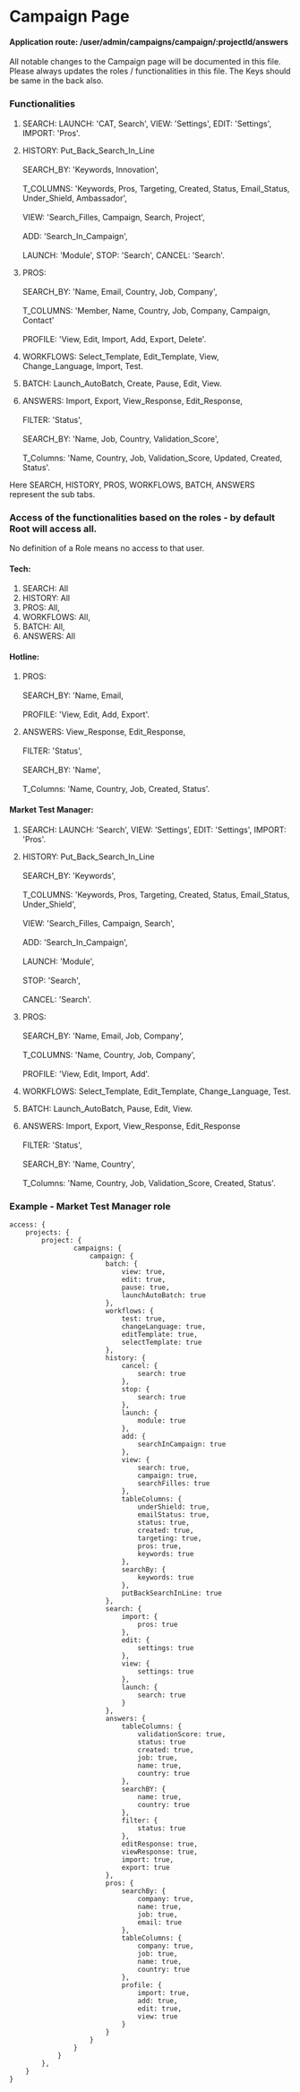 # Campaign Page

#### Application route: /user/admin/campaigns/campaign/:projectId/answers

All notable changes to the Campaign page will be documented in this file. 
Please always updates the roles / functionalities in this file. The Keys should be same in the back also.

### Functionalities

1. SEARCH: LAUNCH: 'CAT, Search', VIEW: 'Settings', EDIT: 'Settings', IMPORT: 'Pros'.

2. HISTORY: Put_Back_Search_In_Line
<br><br>SEARCH_BY: 'Keywords, Innovation', 
<br><br>T_COLUMNS: 'Keywords, Pros, Targeting, Created, Status, Email_Status, Under_Shield, Ambassador',
<br><br>VIEW: 'Search_Filles, Campaign, Search, Project', 
<br><br>ADD: 'Search_In_Campaign', 
<br><br>LAUNCH: 'Module', STOP: 'Search', CANCEL: 'Search'.

3. PROS:
<br><br>SEARCH_BY: 'Name, Email, Country, Job, Company', 
<br><br>T_COLUMNS: 'Member, Name, Country, Job, Company, Campaign, Contact'
<br><br>PROFILE: 'View, Edit, Import, Add, Export, Delete'.

4. WORKFLOWS: Select_Template, Edit_Template, View, Change_Language, Import, Test. 

5. BATCH: Launch_AutoBatch, Create, Pause, Edit, View.

6. ANSWERS: Import, Export, View_Response, Edit_Response,
<br><br>FILTER: 'Status', 
<br><br>SEARCH_BY: 'Name, Job, Country, Validation_Score', 
<br><br>T_Columns: 'Name, Country, Job, Validation_Score, Updated, Created, Status'.


Here SEARCH, HISTORY, PROS, WORKFLOWS, BATCH, ANSWERS represent the sub tabs.

### Access of the functionalities based on the roles - by default Root will access all.

No definition of a Role means no access to that user.

#### Tech:

1. SEARCH: All
2. HISTORY: All
3. PROS: All,
4. WORKFLOWS: All,
5. BATCH: All,
6. ANSWERS: All

#### Hotline:

1. PROS:
<br><br>SEARCH_BY: 'Name, Email,
<br><br>PROFILE: 'View, Edit, Add, Export'.

2. ANSWERS: View_Response, Edit_Response,
<br><br>FILTER: 'Status', 
<br><br>SEARCH_BY: 'Name', 
<br><br>T_Columns: 'Name, Country, Job, Created, Status'.

#### Market Test Manager:

1. SEARCH: LAUNCH: 'Search', VIEW: 'Settings', EDIT: 'Settings', IMPORT: 'Pros'.

2. HISTORY: Put_Back_Search_In_Line
<br><br>SEARCH_BY: 'Keywords', 
<br><br>T_COLUMNS: 'Keywords, Pros, Targeting, Created, Status, Email_Status, Under_Shield',
<br><br>VIEW: 'Search_Filles, Campaign, Search', 
<br><br>ADD: 'Search_In_Campaign', 
<br><br>LAUNCH: 'Module', 
<br><br>STOP: 'Search', 
<br><br>CANCEL: 'Search'.

3. PROS:
<br><br>SEARCH_BY: 'Name, Email, Job, Company', 
<br><br>T_COLUMNS: 'Name, Country, Job, Company',
<br><br>PROFILE: 'View, Edit, Import, Add'.

4. WORKFLOWS: Select_Template, Edit_Template, Change_Language, Test. 

5. BATCH: Launch_AutoBatch, Pause, Edit, View.

6. ANSWERS: Import, Export, View_Response, Edit_Response
<br><br>FILTER: 'Status', 
<br><br>SEARCH_BY: 'Name, Country', 
<br><br>T_Columns: 'Name, Country, Job, Validation_Score, Created, Status'.

### Example - Market Test Manager role

```
access: { 
    projects: { 
        project: {
                campaigns: {
                    campaign: {
                        batch: {
                            view: true,
                            edit: true,
                            pause: true,
                            launchAutoBatch: true
                        },
                        workflows: {
                            test: true,
                            changeLanguage: true,
                            editTemplate: true,
                            selectTemplate: true
                        },
                        history: {
                            cancel: {
                                search: true
                            },
                            stop: {
                                search: true
                            },
                            launch: {
                                module: true
                            },
                            add: {
                                searchInCampaign: true
                            },
                            view: {
                                search: true,
                                campaign: true,
                                searchFilles: true
                            },
                            tableColumns: {
                                underShield: true,
                                emailStatus: true,
                                status: true,
                                created: true,
                                targeting: true,
                                pros: true,
                                keywords: true
                            },
                            searchBy: {
                                keywords: true
                            },
                            putBackSearchInLine: true
                        },
                        search: {
                            import: {
                                pros: true
                            },
                            edit: {
                                settings: true
                            },
                            view: {
                                settings: true
                            },
                            launch: {
                                search: true
                            }
                        },
                        answers: {
                            tableColumns: {
                                validationScore: true,
                                status: true
                                created: true,
                                job: true,
                                name: true,
                                country: true
                            },
                            searchBY: {
                                name: true,
                                country: true
                            },
                            filter: {
                                status: true
                            },
                            editResponse: true,
                            viewResponse: true,
                            import: true,
                            export: true
                        },
                        pros: {
                            searchBy: {
                                company: true,
                                name: true,
                                job: true,
                                email: true
                            },
                            tableColumns: {
                                company: true,
                                job: true,
                                name: true,
                                country: true
                            },
                            profile: {
                                import: true,
                                add: true,
                                edit: true,
                                view: true
                            }
                        }
                    }
                }
            }
        },
    } 
}

```
